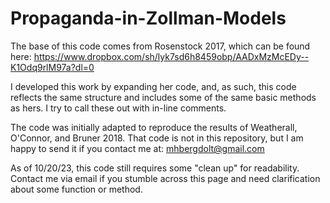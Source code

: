 # Propaganda-in-Zollman-Models
The base of this code comes from Rosenstock 2017, which can be found here: https://www.dropbox.com/sh/lyk7sd6h8459obp/AADxMzMcEDy--K1Odq9rlM97a?dl=0

I developed this work by expanding her code, and, as such, this code reflects the same structure and includes some of the same basic methods as hers.  I try to call these out with in-line comments.

The code was initially adapted to reproduce the results of Weatherall, O'Connor, and Bruner 2018.  That code is not in this repository, but I am happy to send it if you contact me at: mhbergdolt@gmail.com

As of 10/20/23, this code still requires some "clean up" for readability.  Contact me via email if you stumble across this page and need clarification about some function or method.
